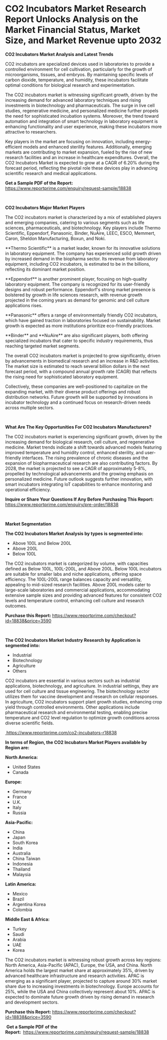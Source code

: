 <p><h1>CO2 Incubators Market Research Report Unlocks Analysis on the Market Financial Status, Market Size, and Market Revenue upto 2032</h1></p><p><strong>CO2 Incubators Market Analysis and Latest Trends</strong></p>
<p><p>CO2 incubators are specialized devices used in laboratories to provide a controlled environment for cell cultivation, particularly for the growth of microorganisms, tissues, and embryos. By maintaining specific levels of carbon dioxide, temperature, and humidity, these incubators facilitate optimal conditions for biological research and experimentation.</p><p>The CO2 incubators market is witnessing significant growth, driven by the increasing demand for advanced laboratory techniques and rising investments in biotechnology and pharmaceuticals. The surge in live cell studies, regenerative medicine, and personalized medicine further propels the need for sophisticated incubation systems. Moreover, the trend toward automation and integration of smart technology in laboratory equipment is enhancing functionality and user experience, making these incubators more attractive to researchers.</p><p>Key players in the market are focusing on innovation, including energy-efficient models and enhanced sterility features. Additionally, emerging markets are contributing to market expansion, fueled by the rise of new research facilities and an increase in healthcare expenditures. Overall, the CO2 Incubators Market is expected to grow at a CAGR of 6.20% during the forecast period, reflecting the pivotal role these devices play in advancing scientific research and medical applications.</p></p>
<p><strong>Get a Sample PDF of the Report:&nbsp;</strong> <a href="https://www.reportprime.com/enquiry/request-sample/18838?utm_campaign=4556&utm_medium=2&utm_source=Github&utm_content=ia&utm_term=19052025&utm_id=co2-incubators">https://www.reportprime.com/enquiry/request-sample/18838</a></p>
<p>&nbsp;</p>
<p><strong>CO2 Incubators Major Market Players</strong></p>
<p><p>The CO2 incubators market is characterized by a mix of established players and emerging companies, catering to various segments such as life sciences, pharmaceuticals, and biotechnology. Key players include Thermo Scientific, Eppendorf, Panasonic, Binder, NuAire, LEEC, ESCO, Memmert, Caron, Sheldon Manufacturing, Boxun, and Noki.</p><p>**Thermo Scientific** is a market leader, known for its innovative solutions in laboratory equipment. The company has experienced solid growth driven by increased demand in the biopharma sector. Its revenue from laboratory equipment, including CO2 incubators, is estimated to be in the billions, reflecting its dominant market position.</p><p>**Eppendorf** is another prominent player, focusing on high-quality laboratory equipment. The company is recognized for its user-friendly designs and robust performance. Eppendorf's strong market presence is bolstered by growth in life sciences research, with revenue growth projected in the coming years as demand for genomic and cell culture applications rises.</p><p>**Panasonic** offers a range of environmentally friendly CO2 incubators, which have gained traction in laboratories focused on sustainability. Market growth is expected as more institutions prioritize eco-friendly practices.</p><p>**Binder** and **NuAire** are also significant players, both offering specialized incubators that cater to specific industry requirements, thus reaching targeted market segments.</p><p>The overall CO2 incubators market is projected to grow significantly, driven by advancements in biomedical research and an increase in R&D activities. The market size is estimated to reach several billion dollars in the next forecast period, with a compound annual growth rate (CAGR) that reflects the rising need for sophisticated laboratory equipment.</p><p>Collectively, these companies are well-positioned to capitalize on the expanding market, with their diverse product offerings and robust distribution networks. Future growth will be supported by innovations in incubator technology and a continued focus on research-driven needs across multiple sectors.</p></p>
<p>&nbsp;</p>
<p><strong>What Are The Key Opportunities For CO2 Incubators Manufacturers?</strong></p>
<p><p>The CO2 incubators market is experiencing significant growth, driven by the increasing demand for biological research, cell culture, and regenerative medicine. Market trends indicate a shift towards advanced models featuring improved temperature and humidity control, enhanced sterility, and user-friendly interfaces. The rising prevalence of chronic diseases and the expansion of biopharmaceutical research are also contributing factors. By 2028, the market is projected to see a CAGR of approximately 5-8%, propelled by technological advancements and the growing emphasis on personalized medicine. Future outlook suggests further innovation, with smart incubators integrating IoT capabilities to enhance monitoring and operational efficiency.</p></p>
<p><strong>Inquire or Share Your Questions If Any Before Purchasing This Report:</strong> <a href="https://www.reportprime.com/enquiry/pre-order/18838?utm_campaign=4556&utm_medium=2&utm_source=Github&utm_content=ia&utm_term=19052025&utm_id=co2-incubators">https://www.reportprime.com/enquiry/pre-order/18838</a></p>
<p>&nbsp;</p>
<p><strong>Market Segmentation</strong></p>
<p><strong>The CO2 Incubators Market Analysis by types is segmented into:</strong></p>
<p><ul><li>Above 100L and Below 200L</li><li>Above 200L</li><li>Below 100L</li></ul></p>
<p><p>The CO2 incubators market is categorized by volume, with capacities defined as Below 100L, 100L-200L, and Above 200L. Below 100L incubators are suitable for smaller labs and niche applications, offering space efficiency. The 100L-200L range balances capacity and versatility, appealing to mid-sized research facilities. Above 200L models cater to large-scale laboratories and commercial applications, accommodating extensive sample sizes and providing advanced features for consistent CO2 levels and temperature control, enhancing cell culture and research outcomes.</p></p>
<p><strong>Purchase this Report:&nbsp;</strong><a href="https://www.reportprime.com/checkout?id=18838&price=3590&utm_campaign=4556&utm_medium=2&utm_source=Github&utm_content=ia&utm_term=19052025&utm_id=co2-incubators">https://www.reportprime.com/checkout?id=18838&price=3590</a></p>
<p>&nbsp;</p>
<p><strong>The CO2 Incubators Market Industry Research by Application is segmented into:</strong></p>
<p><ul><li>Industrial</li><li>Biotechnology</li><li>Agriculture</li><li>Others</li></ul></p>
<p><p>CO2 incubators are essential in various sectors such as industrial applications, biotechnology, and agriculture. In industrial settings, they are used for cell culture and tissue engineering. The biotechnology sector utilizes them for vaccine development and research on cellular responses. In agriculture, CO2 incubators support plant growth studies, enhancing crop yield through controlled environments. Other applications include pharmaceutical research and environmental testing, enabling precise temperature and CO2 level regulation to optimize growth conditions across diverse scientific fields.</p></p>
<p><a href="https://www.reportprime.com/co2-incubators-r18838?utm_campaign=4556&utm_medium=2&utm_source=Github&utm_content=ia&utm_term=19052025&utm_id=co2-incubators">&nbsp;https://www.reportprime.com/co2-incubators-r18838</a></p>
<p><strong>In terms of Region, the CO2 Incubators Market Players available by Region are:</strong></p>
<p>
    <p> <strong> North America: </strong>
        <ul>
            <li>United States</li>
            <li>Canada</li>
        </ul>
        </p> 
    <p> <strong> Europe: </strong>
        <ul>
            <li>Germany</li>
            <li>France</li>
            <li>U.K.</li>
            <li>Italy</li>
            <li>Russia</li>
        </ul>
        </p> 
    <p> <strong> Asia-Pacific: </strong>
        <ul>
            <li>China</li>
            <li>Japan</li>
            <li>South Korea</li>
            <li>India</li>
            <li>Australia</li>
            <li>China Taiwan</li>
            <li>Indonesia</li>
            <li>Thailand</li>
            <li>Malaysia</li>
        </ul>
        </p> 
    <p> <strong> Latin America: </strong>
        <ul>
            <li>Mexico</li>
            <li>Brazil</li>
            <li>Argentina Korea</li>
            <li>Colombia</li>
        </ul>
        </p> 
    <p> <strong> Middle East & Africa: </strong>
        <ul>
            <li>Turkey</li>
            <li>Saudi</li>
            <li>Arabia</li>
            <li>UAE</li>
            <li>Korea</li>
        </ul>
    </p>
    </p>
<p><p>The CO2 incubators market is witnessing robust growth across key regions: North America, Asia-Pacific (APAC), Europe, the USA, and China. North America holds the largest market share at approximately 35%, driven by advanced healthcare infrastructure and research activities. APAC is emerging as a significant player, projected to capture around 30% market share due to increasing investments in biotechnology. Europe accounts for 25%, while the USA and China collectively represent about 10%. APAC is expected to dominate future growth driven by rising demand in research and development sectors.</p></p>
<p><strong>Purchase this Report: </strong><a href="https://www.reportprime.com/checkout?id=18838&price=3590&utm_campaign=4556&utm_medium=2&utm_source=Github&utm_content=ia&utm_term=19052025&utm_id=co2-incubators">https://www.reportprime.com/checkout?id=18838&price=3590</a></p>
<p>&nbsp;<strong>Get a Sample PDF of the Report:&nbsp;&nbsp;</strong><a href="https://www.reportprime.com/enquiry/request-sample/18838?utm_campaign=4556&utm_medium=2&utm_source=Github&utm_content=ia&utm_term=19052025&utm_id=co2-incubators">https://www.reportprime.com/enquiry/request-sample/18838</a></p>
<p><strong></strong></p>
<p><p></p><p></p><p></p></p>